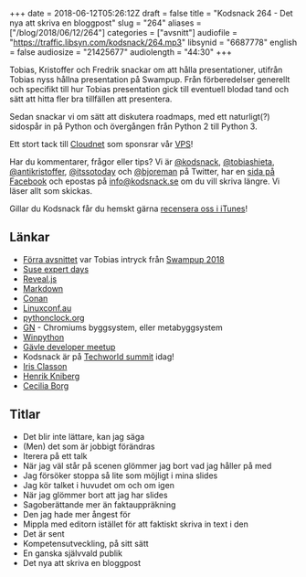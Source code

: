 +++
date = 2018-06-12T05:26:12Z
draft = false
title = "Kodsnack 264 - Det nya att skriva en bloggpost"
slug = "264"
aliases = ["/blog/2018/06/12/264"]
categories = ["avsnitt"]
audiofile = "https://traffic.libsyn.com/kodsnack/264.mp3"
libsynid = "6687778"
english = false
audiosize = "21425677"
audiolength = "44:30"
+++

Tobias, Kristoffer och Fredrik snackar om att hålla presentationer, utifrån Tobias nyss hållna presentation på Swampup. Från förberedelser generellt och specifikt till hur Tobias presentation gick till eventuell blodad tand och sätt att hitta fler bra tillfällen att presentera.

Sedan snackar vi om sätt att diskutera roadmaps, med ett naturligt(?) sidospår in på Python och övergången från Python 2 till Python 3.

Ett stort tack till [Cloudnet](http://www.cloudnet.se) som sponsrar vår [VPS](http://en.wikipedia.org/wiki/Virtual_private_server)!

Har du kommentarer, frågor eller tips? Vi är [@kodsnack](https://www.twitter.com/kodsnack), [@tobiashieta](https://www.twitter.com/tobiashieta), [@antikristoffer](https://www.twitter.com/antikristoffer), [@itssotoday](https://twitter.com/itssotoday) och [@bjoreman](https://www.twitter.com/bjoreman) på Twitter, har en [sida på Facebook](https://www.facebook.com/kodsnack) och epostas på [info@kodsnack.se](mailto:info@kodsnack.se) om du vill skriva längre. Vi läser allt som skickas.

Gillar du Kodsnack får du hemskt gärna [recensera oss i iTunes](http://itunes.apple.com/se/podcast/kodsnack/id561631498?l=en)!

## Länkar ##
* [Förra avsnittet](https://kodsnack.se/263/) var Tobias intryck från [Swampup 2018](https://swampup.jfrog.com/)
* [Suse expert days](https://www.suse.com/promo/expert-days/)
* [Reveal.js](https://revealjs.com/#/)
* [Markdown](https://daringfireball.net/projects/markdown/syntax)
* [Conan](https://conan.io/)
* [Linuxconf.au](https://linux.conf.au/)
* [pythonclock.org](https://pythonclock.org/)
* [GN](https://chromium.googlesource.com/chromium/src/tools/gn/+/48062805e19b4697c5fbd926dc649c78b6aaa138/README.md) - Chromiums byggsystem, eller metabyggsystem
* [Winpython](https://winpython.github.io/)
* [Gävle developer meetup](https://www.meetup.com/Gavle-Developer-Meetup/)
* Kodsnack är på [Techworld summit](https://techworld.event.idg.se/event/summit/) idag!
* [Iris Classon](http://irisclasson.com/)
* [Henrik Kniberg](https://www.crisp.se/konsulter/henrik-kniberg)
* [Cecilia Borg](https://twitter.com/ceciliaborg)

## Titlar ##
* Det blir inte lättare, kan jag säga
* (Men) det som är jobbigt förändras
* Iterera på ett talk
* När jag väl står på scenen glömmer jag bort vad jag håller på med
* Jag försöker stoppa så lite som möjligt i mina slides
* Jag kör talket i huvudet om och om igen
* När jag glömmer bort att jag har slides
* Sagoberättande mer än faktauppräkning
* Den jag hade mer ångest för
* Mippla med editorn istället för att faktiskt skriva in text i den
* Det är sent
* Kompetensutveckling, på sitt sätt
* En ganska självvald publik
* Det nya att skriva en bloggpost
